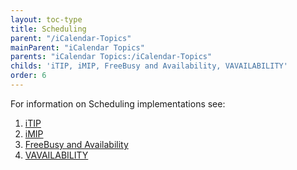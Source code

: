 ```yaml
---
layout: toc-type
title: Scheduling
parent: "/iCalendar-Topics"
mainParent: "iCalendar Topics"
parents: "iCalendar Topics:/iCalendar-Topics"
childs: 'iTIP, iMIP, FreeBusy and Availability, VAVAILABILITY'
order: 6
---
```

For information on Scheduling implementations see:

1. [iTIP](/Scheduling/iTIP/)
1. [iMIP](/Scheduling/iMIP/)
1. [FreeBusy and Availability](/Scheduling/FreeBusyAvailability/)
1. [VAVAILABILITY](/Scheduling/vavailability/)
